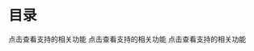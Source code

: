 # 目录

<NCard title='<i class="fa-brands fa-tiktok fa-fade"></i>  抖音相关' link="./douyin#抖音视频解析" >
点击查看支持的相关功能
</NCard>
<NCard title='<i class="fa-brands fa-bilibili fa-fade"></i>  B站相关' link="./douyin#抖音视频解析" >
点击查看支持的相关功能
</NCard>
<NCard title='快手相关' link="./douyin#抖音视频解析" >
点击查看支持的相关功能
</NCard>